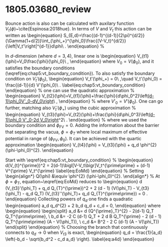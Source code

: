 # 1805.03680_review

Bounce action is also can be calculated with auxilary function $V_t(\phi)$~\cite{Espinosa:2018hue}.
In terms of $V$ and $V_t$ this action can be written as
\begin{equation}
    S_{E,d}=\frac{(d-1)^{(d-1)}(2\pi)^{d/2}}{\Gamma(1+d/2)}\int_{\phi_+}^{\phi_0}\frac{(V-V_t)^{d/2}}{\left|V_t'\right|^{d-1}}d\phi\ .
\end{equation}
%

In $d$-dimension (where $d = 3,4$), linear one is 
\begin{equation}
V_{t1}(\phi)=V_0\frac{\phi}{\phi_0}\ ,
\end{equation}
where $V_0=V(\phi_0)$, and it satisfies the boundary conditions (\eqref{eq:chap5:vt_boundary_condition}). 
To also satisfy the boundary condition on $V_t'(\phi_0)$, 
\begin{equation}
V_t'(\phi_+) = 0\ ,\quad V_t'(\phi_0) = \frac{(d-1)}{d} V'(\phi_0)\ .
\label{eq:chap5:vt_boundary_condition}
\end{equation}
%
one can use the quadratic approximation
%
\begin{equation}
V_{t2}(\phi)=V_{t1}(\phi)+\frac{\phi}{d\phi_0^2}\left[(d-1)\phi_0V'_0-dV_0\right](\phi-\phi_0)\ ,
\end{equation}
%
where $V'_0=V'(\phi_0)$. One can go further, matching also $V_t'(\phi_+)$ using the cubic approximation
%
\begin{equation}
V_{t3}(\phi)=V_{t2}(\phi)+\frac{\phi}{d\phi_0^3}\left[(d-1)\phi_0 V'_0-2d V_0\right](\phi-\phi_0)^2\ .
\end{equation}
%
where we used the boundary condition and $\phi_{\text{FV}} = 0$. Adding the information about the barrier that separating the vacua, $\phi = \phi_T$ where local maximum of effective potential in range of $(\phi_{FV}, \phi_0)$. It can be achieved with the quartic approximation
\begin{equation}
    V_{t4}(\phi) = V_{t3}(\phi) + q_d \phi^{2} (\phi-\phi_0)^{2}.
\end{equation}

Start with \eqref{eq:chap5:vt_boundary_condition}
%
\begin{equation}
d(V_{t}^{\prime})^2  = 2(d-1)\bigl[V-V_t\bigr]V_t^{\prime\prime} + (d-1) V^{\prime} V_t^{\prime}
\label{eq:EoMd}
\end{equation}
%
Setting 
\begin{align*}
 Q(\phi) &\equiv \phi^{2} (\phi-\phi_0)^{2}.
\end{align*}
%
At $\phi=\phi_T$, equation~\eqref{eq:EoMd} reduces to
\begin{equation}
d (V_{t3}'(\phi_T) + q_d Q_{T}^{\prime})^2 + 
 2 (d - 1) (V(\phi_T) - V_{t3}(\phi_T) - q_d Q_T) (V_{t3}''(\phi_T)+ q_d Q_{T}^{\prime\prime}) = 0 .
\end{equation}
Collecting powers of $q_d$ one finds a quadratic
\begin{equation}
a_d q_d^{2} + 2 b_d q_d + c_d = 0,
\end{equation}
where
\begin{equation}
    \begin{split}
        a_d &= d {Q^{\prime}_T}^{2} - 2(d-1) Q_T Q_T^{\prime\prime}, \\
        b_d &= -2 C (d-1) Q_T + 2 d B  Q_T^{\prime} - 2 (d - 1) Q_T^{\prime\prime} (A - V(\phi_T)), \\
        c_d &= B^2  - 2 C (d-1) (A - V(\phi_T))
    \end{split}
\end{equation} 
%
Choosing the branch that continuously connects to $q_d\to0$ when $V_{t3}$ is exact,
\begin{equation}
q_d = \frac{1}{a_d} \left(-b_d - \sqrt{b_d^2 - c_d a_d} \right).
\label{eq:a4d}
\end{equation}
